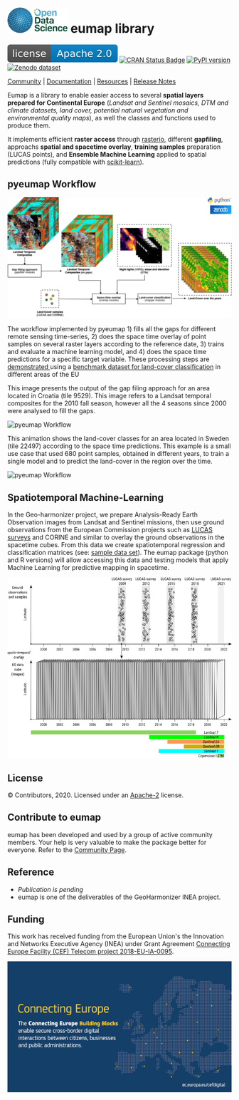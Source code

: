 <img src=img/ODS_logo_450px.png width=135/>  eumap library
===========
[![GitLab license](img/apache2.svg)](./LICENSE)
[![CRAN Status Badge](http://www.r-pkg.org/badges/version/eumap)](http://cran.r-project.org/web/packages/eumap)
[![PyPI version](https://badge.fury.io/py/eumap.svg)](https://pypi.python.org/pypi/eumap/)
[![Zenodo dataset](https://zenodo.org/badge/DOI/10.5281/zenodo.4058447.svg)](http://doi.org/10.5281/zenodo.4058447)

[Community](https://opendatascience.eu) |
[Documentation](https://eumap.readthedocs.org) |
[Resources](demo/README.md) |
[Release Notes](NEWS.md)

Eumap is a library to enable easier access to several **spatial layers prepared for Continental Europe** (*Landsat and Sentinel mosaics, DTM and climate datasets, land cover, potential natural vegetation and environmental quality maps*), as well the classes and functions used to produce them. 

It implements efficient **raster access** through [rasterio](https://rasterio.readthedocs.io), different **gapfiling**, approachs **spatial and spacetime overlay**, **training samples** preparation (LUCAS points), and **Ensemble Machine Learning** applied to spatial predictions (fully compatible with [scikit-learn](https://scikit-learn.org)).

pyeumap Workflow 
-------

![pyeumap Workflow](img/pyeumap_workflow.png)

The workflow implemented by pyeumap 1) fills all the gaps for different remote sensing time-series, 2) does the space time overlay of point samples on several raster layers according to the reference date, 3) trains and evaluate a machine learning model, and 4) does the space time predictions for a specific target variable. These processing steps are [demonstrated ](demo/python) using a [benchmark dataset for land-cover classification](http://doi.org/10.5281/zenodo.4058447) in different areas of the EU

This image presents the output of the gap filing approach for an area located in Croatia (tile 9529). This image refers to a Landsat temporal composites for the 2010 fall season, however all the 4 seasons since 2000 were analysed to fill the gaps.

![pyeumap Workflow](img/gapfill_example.png)

This animation shows the land-cover classes for an area located in Sweden (tile 22497) according to the space time predictions. This example is a small use case that used 680 point samples, obtained in different years, to train a single model and to predict the land-cover in the region over the time.

![pyeumap Workflow](img/land_cover_predictions.gif)

Spatiotemporal Machine-Learning
-------------------------------
In the Geo-harmonizer project, we prepare Analysis-Ready Earth Observation images from Landsat and 
Sentinel missions, then use ground observations from the European Commission projects such as [LUCAS surveys](https://land.copernicus.eu/imagery-in-situ/lucas) and CORINE and similar to 
overlay the ground observations in the spacetime cubes. From this data we create spatiotemporal regression and classification matrices (see: [sample data set](https://doi.org/10.5281/zenodo.4058447)). The eumap package (python and R versions) will allow accessing this data and testing models that apply Machine Learning for predictive mapping in spacetime.

![EU LUCAS scheme](img/Scheme_LUCAS_poinst_st_overlay.png)

License
-------
© Contributors, 2020. Licensed under an [Apache-2](https://gitlab.com/geoharmonizer_inea/eumap/blob/master/LICENSE) license.

Contribute to eumap
---------------------
eumap has been developed and used by a group of active community members. Your help is very valuable to make the package better for everyone. Refer to the [Community Page](https://opendatascience.eu).

Reference
---------
- _Publication is pending_
- eumap is one of the deliverables of the GeoHarmonizer INEA project.

Funding
--------
This work has received funding from the European Union's the Innovation and Networks Executive Agency (INEA) under Grant Agreement [Connecting Europe Facility (CEF) Telecom project 2018-EU-IA-0095](https://ec.europa.eu/inea/en/connecting-europe-facility/cef-telecom/2018-eu-ia-0095).

<img src=img/CEF_programme_logo_650px.png width=650/>
